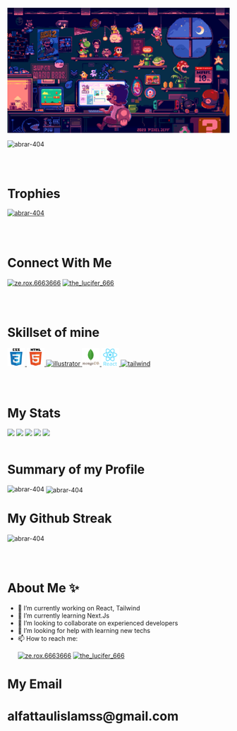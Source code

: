 ![logo](https://github.com/Abrar-404/Abrar-404/blob/main/banner.gif)


<p align="left"> <img src="https://komarev.com/ghpvc/?username=abrar-404&label=Profile%20views&color=0e75b6&style=flat" alt="abrar-404" /> </p> <br> <br>


# Trophies
<p align="left"> <a href="https://github.com/ryo-ma/github-profile-trophy"><img src="https://github-profile-trophy.vercel.app/?username=abrar-404" alt="abrar-404" /></a> </p> <br> <br>


# Connect With Me
<p align="left">
<a href="https://fb.com/ze.rox.6663666" target="blank"><img align="center" src="https://raw.githubusercontent.com/rahuldkjain/github-profile-readme-generator/master/src/images/icons/Social/facebook.svg" alt="ze.rox.6663666" height="30" width="40" /></a>
<a href="https://discord.gg/the_lucifer_666" target="blank"><img align="center" src="https://raw.githubusercontent.com/rahuldkjain/github-profile-readme-generator/master/src/images/icons/Social/discord.svg" alt="the_lucifer_666" height="30" width="40" /></a>
</p> <br> <br>

# Skillset of mine
<p align="left"> <a href="https://www.w3schools.com/css/" target="_blank" rel="noreferrer"> <img src="https://raw.githubusercontent.com/devicons/devicon/master/icons/css3/css3-original-wordmark.svg" alt="css3" width="40" height="40"/> </a> <a href="https://www.w3.org/html/" target="_blank" rel="noreferrer"> <img src="https://raw.githubusercontent.com/devicons/devicon/master/icons/html5/html5-original-wordmark.svg" alt="html5" width="40" height="40"/> </a> <a href="https://www.adobe.com/in/products/illustrator.html" target="_blank" rel="noreferrer"> <img src="https://www.vectorlogo.zone/logos/adobe_illustrator/adobe_illustrator-icon.svg" alt="illustrator" width="40" height="40"/> </a> <a href="https://www.mongodb.com/" target="_blank" rel="noreferrer"> <img src="https://raw.githubusercontent.com/devicons/devicon/master/icons/mongodb/mongodb-original-wordmark.svg" alt="mongodb" width="40" height="40"/> </a> <a href="https://reactjs.org/" target="_blank" rel="noreferrer"> <img src="https://raw.githubusercontent.com/devicons/devicon/master/icons/react/react-original-wordmark.svg" alt="react" width="40" height="40"/> </a> <a href="https://tailwindcss.com/" target="_blank" rel="noreferrer"> <img src="https://www.vectorlogo.zone/logos/tailwindcss/tailwindcss-icon.svg" alt="tailwind" width="40" height="40"/> </a> </p> <br> <br>



# My Stats

[![](https://raw.githubusercontent.com/Abrar-404/github-profile-summary-cards-example/master/profile-summary-card-output/outrun/0-profile-details.svg)](https://github.com/Abrar-404/github-profile-summary-cards)
[![](https://raw.githubusercontent.com/Abrar-404/github-profile-summary-cards-example/master/profile-summary-card-output/outrun/1-repos-per-language.svg)](https://github.com/Abrar-404/github-profile-summary-cards) [![](https://raw.githubusercontent.com/Abrar-404/github-profile-summary-cards-example/master/profile-summary-card-output/outrun/2-most-commit-language.svg)](https://github.com/Abrar-404/github-profile-summary-cards)
[![](https://raw.githubusercontent.com/Abrar-404/github-profile-summary-cards-example/master/profile-summary-card-output/outrun/3-stats.svg)](https://github.com/Abrar-404/github-profile-summary-cards) [![](https://raw.githubusercontent.com/Abrar-404/github-profile-summary-cards-example/master/profile-summary-card-output/outrun/4-productive-time.svg)](https://github.com/Abrar-404/github-profile-summary-cards) <br> <br>

# Summary of my Profile
<p><img align="left" src="https://github-readme-stats.vercel.app/api/top-langs?username=abrar-404&show_icons=true&locale=en&layout=compact&theme=radical" alt="abrar-404" /></p>




<p>&nbsp;<img align="center" src="https://github-readme-stats.vercel.app/api?username=abrar-404&show_icons=true&theme=radical" alt="abrar-404" /></p>


# My Github Streak
<p><img align="center" src="https://github-readme-streak-stats.herokuapp.com/?user=abrar-404&theme=radical" alt="abrar-404" /></p> <br> <br>

# About Me ✨
- 🔭 I’m currently working on React, Tailwind
- 🌱 I’m currently learning Next.Js
- 👯 I’m looking to collaborate on experienced developers
- 🤔 I’m looking for help with learning new techs
- 📫 How to reach me: <p align="left">
<a href="https://fb.com/ze.rox.6663666" target="blank"><img align="center" src="https://raw.githubusercontent.com/rahuldkjain/github-profile-readme-generator/master/src/images/icons/Social/facebook.svg" alt="ze.rox.6663666" height="30" width="40" /></a>
<a href="https://discord.gg/the_lucifer_666" target="blank"><img align="center" src="https://raw.githubusercontent.com/rahuldkjain/github-profile-readme-generator/master/src/images/icons/Social/discord.svg" alt="the_lucifer_666" height="30" width="40" /></a>
</p> 


# My Email
<h1>alfattaulislamss@gmail.com</h1>





